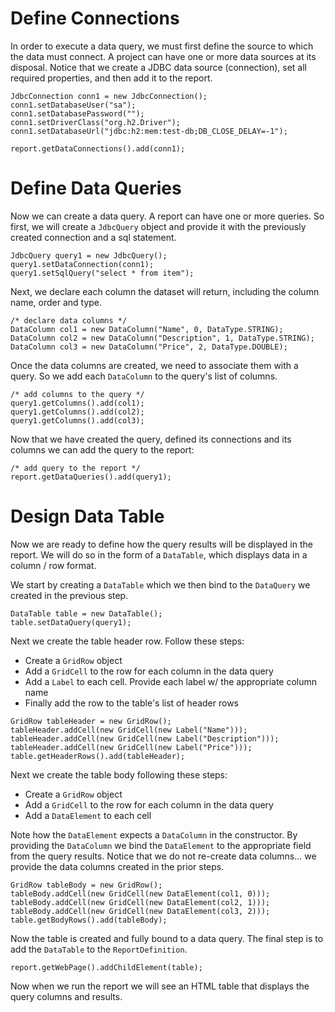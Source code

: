 # Define Connections #

In order to execute a data query, we must first define the source to which the data must connect. A project can have one or more data sources at its disposal. Notice that we create a JDBC data source (connection), set all required properties, and then add it to the report.
```
JdbcConnection conn1 = new JdbcConnection();
conn1.setDatabaseUser("sa");
conn1.setDatabasePassword("");
conn1.setDriverClass("org.h2.Driver");
conn1.setDatabaseUrl("jdbc:h2:mem:test-db;DB_CLOSE_DELAY=-1");

report.getDataConnections().add(conn1);
```

# Define Data Queries #

Now we can create a data query. A report can have one or more queries. So first, we will create a `JdbcQuery` object and provide it with the previously created connection and a sql statement.
```
JdbcQuery query1 = new JdbcQuery();
query1.setDataConnection(conn1);
query1.setSqlQuery("select * from item");
```

Next, we declare each column the dataset will return, including the column name, order and type.
```
/* declare data columns */
DataColumn col1 = new DataColumn("Name", 0, DataType.STRING);
DataColumn col2 = new DataColumn("Description", 1, DataType.STRING);
DataColumn col3 = new DataColumn("Price", 2, DataType.DOUBLE);
```

Once the data columns are created, we need to associate them with a query. So we add each `DataColumn` to the query's list of columns.
```
/* add columns to the query */
query1.getColumns().add(col1);
query1.getColumns().add(col2);
query1.getColumns().add(col3);
```

Now that we have created the query, defined its connections and its columns we can add the query to the report:
```
/* add query to the report */
report.getDataQueries().add(query1);
```


# Design Data Table #
Now we are ready to define how the query results will be displayed in the report. We will do so in the form of a `DataTable`, which displays data in a column / row format.

We start by creating a `DataTable` which we then bind to the `DataQuery` we created in the previous step.
```
DataTable table = new DataTable();
table.setDataQuery(query1);
```

Next we create the table header row. Follow these steps:
  * Create a `GridRow` object
  * Add a `GridCell` to the row for each column in the data query
  * Add a `Label` to each cell. Provide each label w/ the appropriate column name
  * Finally add the row to the table's list of header rows

```
GridRow tableHeader = new GridRow();
tableHeader.addCell(new GridCell(new Label("Name")));
tableHeader.addCell(new GridCell(new Label("Description")));
tableHeader.addCell(new GridCell(new Label("Price")));
table.getHeaderRows().add(tableHeader);
```

Next we create the table body following these steps:
  * Create a `GridRow` object
  * Add a `GridCell` to the row for each column in the data query
  * Add a `DataElement` to each cell

Note how the `DataElement` expects a `DataColumn` in the constructor. By providing the `DataColumn` we bind the `DataElement` to the appropriate field from the query results. Notice that we do not re-create data columns... we provide the data columns created in the prior steps.
```
GridRow tableBody = new GridRow();
tableBody.addCell(new GridCell(new DataElement(col1, 0)));
tableBody.addCell(new GridCell(new DataElement(col2, 1)));
tableBody.addCell(new GridCell(new DataElement(col3, 2)));
table.getBodyRows().add(tableBody);
```

Now the table is created and fully bound to a data query. The final step is to add the `DataTable` to the `ReportDefinition`.
```
report.getWebPage().addChildElement(table);
```

Now when we run the report we will see an HTML table that displays the query columns and results.